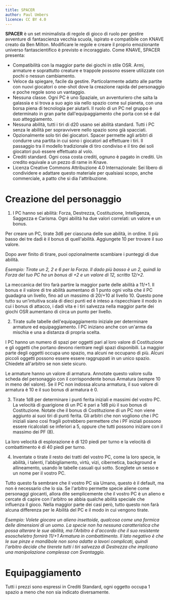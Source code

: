 ```yaml
---
title: SPACER
author: Paul Umbers
licence: CC BY 4.0
---
```


**SPACER** è un set minimalista di regole di gioco di ruolo per gestire avventure di fantascienza vecchia scuola, ispirato e compatibile con KNAVE creato da Ben Milton. Modificare le regole e creare il proprio emozionante universo fantascientifico è previsto e incoraggiato. Come KNAVE, SPACER presenta:
- Compatibilità con la maggior parte dei giochi in stile OSR. Armi, armature e soprattutto creature e trappole possono essere utilizzate con pochi o nessun cambiamento.
- Veloce da spiegare, facile da gestire. Particolarmente adatto alle partite con nuovi giocatori o one-shot dove la creazione rapida del personaggio e poche regole sono un vantaggio.
- Nessuna classe. Ogni PC è uno Spaziale, un avventuriero che salta la galassia e si trova a suo agio sia nello spazio come sul pianeta, con una borsa piena di tecnologia per aiutarli. Il ruolo di un PC nel gruppo è determinato
in gran parte dall'equipaggiamento che porta con sé e dal suo atteggiamento. 
- Nessuna abilità, tutti i tiri di d20 usano sei abilità standard. Tutti i PC senza le abilità per sopravvivere nello spazio sono già spacciati.
- Opzionalmente solo tiri dei giocatori. Spacer permette agli arbitri di condurre una partita in cui sono i giocatori ad effettuare i tiri. Il passaggio tra il modello tradizionale di tiro condiviso e il tiro dei soli giocatori può essere effettuato al volo.
- Crediti standard. Ogni cosa costa crediti, ognuno è pagato in crediti. Un credito equivale a un pezzo di rame in Knave.
- Licenza Creative Commons Attribuzione 4.0 Internazionale: Sei libero di condividere e adattare questo
materiale per qualsiasi scopo, anche commerciale, a patto che si dia l'attribuzione.

# Creazione del personaggio
1. I PC hanno sei abilità: Forza, Destrezza, Costituzione, Intelligenza, Saggezza e Carisma. Ogni abilità ha due valori correlati: un valore e un bonus.

Per creare un PC, tirate 3d6 per ciascuna delle sue abilità, in ordine. Il più basso dei tre dadi è il bonus di quell'abilità. Aggiungete 10 per trovare il suo valore.

Dopo aver finito di tirare, puoi opzionalmente scambiare i punteggi di due abilità. 

*Esempio: Tirate un 2, 2 e 6 per la Forza. Il dado più basso è un 2, quindi la Forza del tuo PC ha un bonus di +2 e un valore di 12, scritto 12/+2.*

La meccanica del tiro farà partire la maggior parte delle abilità a 11/+1. Il bonus e il valore di tre abilità
aumentano di 1 punto ogni volta che il PC guadagna un livello, fino ad un massimo di 20/+10 al livello 10. Questo pone tutto su un'intuitiva scala di dieci punti ed è inteso a rispecchiare il modo in cui i bonus di attacco, i dadi vita e i tiri salvezza nella maggior parte dei giochi OSR aumentano di circa un punto per livello.

2. Tirate sulle tabelle dell'equipaggiamento iniziale per determinare armature ed equipaggiamento. I PC iniziano anche con un'arma da mischia e una a distanza di propria scelta.

I PC hanno un numero di spazi per oggetti pari al loro valore di Costituzione e gli oggetti che portano devono rientrare negli spazi disponibili. La maggior parte degli oggetti occupa uno spazio, ma alcuni ne occupano di più. Alcuni piccoli oggetti possono essere essere raggruppati in un unico spazio. Chiedete all'arbitro se non siete sicuro.

Le armature hanno un valore di armatura. Annotate questo valore sulla scheda del personaggio con il corrispondente bonus Armatura (sempre 10 in meno del valore). Se il PC non indossa alcuna armatura, il suo valore di armatura è 10 e il suo bonus di armatura è 0.

3. Tirate 1d8 per determinare i punti ferita iniziali e massimi del vostro PC. La velocità di guarigione di un PC è pari a 1d8 più il suo bonus di Costituzione. Notate che il bonus di Costituzione di un PC non viene aggiunto ai suoi tiri di punti ferita. Gli arbitri che non vogliono che i PC iniziali siano così fragili potrebbero permettere che i PF iniziali possono essere ricalcolati se inferiori a 5, oppure che tutti possono iniziare con il massimo dei PF (8).

La loro velocità di esplorazione è di 120 piedi per turno e la velocità di combattimento è di 40 piedi per turno.

4. Inventate o tirate il resto dei tratti del vostro PC, come la loro specie, le abilità, i talenti, l'abbigliamento, virtù, vizi, cibernetica, background e allineamento, usando le tabelle casuali qui sotto. Scegliete un sesso e un nome per il vostro PC.

Tutto questo fa sembrare che il vostro PC sia Umano, questo è il default, ma non è necessario che lo sia. Se l'arbitro permette specie aliene come personaggi giocanti, allora dite semplicemente che il vostro PC è un alieno
e cercate di capire con l'arbitro se abbia qualche abilità speciale che influenza il gioco. Nella maggior parte
dei casi però, tutto questo non farà alcuna differenza per le Abilità del PC e il modo in cui vengono tirate.

*Esempio: Volete giocare un alieno insettoide, qualcosa come una formica delle dimensioni di un uomo. La specie non ha nessuna caratteristica che possa alterare le sue abilità, ma l'Arbitro è d'accordo che il suo resistente esoscheletro fornirà 11/+1 Armatura in combattimento. Il lato negativo è che le sue pinze e mandibole non sono adatte a lavori complicati, quindi l'arbitro decide che tirerete tutti i tiri salvezza di Destrezza che implicano una manipolazione complessa con Svantaggio.*

# Equipaggiamento

Tutti i prezzi sono espressi in Crediti Standard, ogni oggetto occupa 1 spazio a meno che non sia indicato diversamente.


